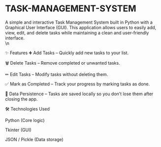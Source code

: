 # TASK-MANAGEMENT-SYSTEM
A simple and interactive Task Management System built in Python with a Graphical User Interface (GUI). This application allows users to easily add, view, edit, and delete tasks while maintaining a clean and user-friendly interface.  
\n 

✨ Features
➕ Add Tasks – Quickly add new tasks to your list.

🗑 Delete Tasks – Remove completed or unwanted tasks.

✏ Edit Tasks – Modify tasks without deleting them.

✅ Mark as Completed – Track your progress by marking tasks as done.

💾 Data Persistence – Tasks are saved locally so you don’t lose them after closing the app.

🛠 Technologies Used

Python (Core logic)

Tkinter (GUI)  

JSON / Pickle (Data storage) 

